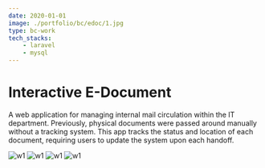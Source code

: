 ```yaml
---
date: 2020-01-01
image: ./portfolio/bc/edoc/1.jpg
type: bc-work
tech_stacks:
    - laravel
    - mysql
---
```


# Interactive E-Document

A web application for managing internal mail circulation within the IT department. Previously, physical documents were passed around manually without a tracking system. This app tracks the status and location of each document, requiring users to update the system upon each handoff.

<!-- more -->

![w1](/portfolio/bc/edoc/1.jpg)
![w1](/portfolio/bc/edoc/2.jpb)
![w1](/portfolio/bc/edoc/3.jpg)
![w1](/portfolio/bc/edoc/4.jpb)

